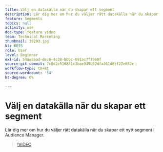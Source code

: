```yaml
---
title: Välj en datakälla när du skapar ett segment
description: Lär dig mer om hur du väljer rätt datakälla när du skapar ett nytt segment i Audience Manager.
feature: Segments
topics: null
activity: use
doc-type: feature video
team: Technical Marketing
thumbnail: 39293.jpg
kt: 6055
role: User
level: Beginner
exl-id: 54ae8aad-dec6-4c38-bb9c-091ac7f7060f
source-git-commit: 7c0d2c510851c3bae949b62dfa361d85f27e682e
workflow-type: tm+mt
source-wordcount: '54'
ht-degree: 0%

---
```


# Välj en datakälla när du skapar ett segment

Lär dig mer om hur du väljer rätt datakälla när du skapar ett nytt segment i Audience Manager.

>[!VIDEO](https://video.tv.adobe.com/v/39293/?quality=12&learn=on)
